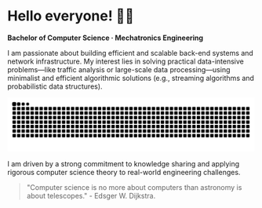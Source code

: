 # Hello everyone! 👋🏻

**Bachelor of Computer Science · Mechatronics Engineering**

I am passionate about building efficient and scalable back-end systems and network infrastructure. My interest lies in solving practical data-intensive problems—like traffic analysis or large-scale data processing—using minimalist and efficient algorithmic solutions (e.g., streaming algorithms and probabilistic data structures). 

![Snake animation dark](https://raw.githubusercontent.com/augvstTTY/augvstTTY/main/github-snake-dark.svg)

I am driven by a strong commitment to knowledge sharing and applying rigorous computer science theory to real-world engineering challenges.

<Blockquote>
"Computer science is no more about computers than astronomy is about telescopes." - Edsger W. Dijkstra.
</Blockquote>









